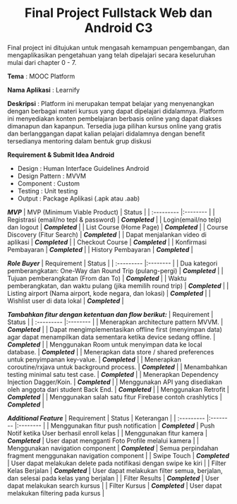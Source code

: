 <div align="center">
   <h1>Final Project Fullstack Web dan Android C3</h1>
</div>

<div>
<p>
    Final project ini ditujukan untuk mengasah kemampuan
    pengembangan, dan mengaplikasikan pengetahuan yang telah
    dipelajari secara keseluruhan mulai dari chapter 0 - 7.
</p>

**Tema** : MOOC Platform
<br>

**Nama Aplikasi** : Learnify
<br>

**Deskripsi** : Platform ini merupakan tempat belajar yang menyenangkan dengan berbagai materi kursus yang dapat dipelajari didalamnya. Platform ini menyediakan konten pembelajaran berbasis online yang dapat diakses dimanapun dan kapanpun. Tersedia juga pilihan kursus online yang gratis dan berlanggangan dapat kalian pelajari didalamnya dengan benefit tersedianya mentoring dalam bentuk grup diskusi
<br>

**Requirement & Submit Idea Android** 
<br>

- Design : Human Interface Guidelines Android
- Design Pattern : MVVM
- Component : Custom
- Testing : Unit testing
- Output : Package Aplikasi (.apk atau .aab)

***MVP***
|     MVP (Minimum Viable Product)    |     Status   |
| :--------- |:--------    |
| Registrasi (email/no tepl & password) | ***Completed*** |
| Login(email/no telp) dan logout | ***Completed*** |
| List Course (Home Page) | ***Completed*** |
| Course Discovery (Fitur Search) | ***Completed*** |
| Dapat menjalankan video di aplikasi | ***Completed*** |
| Checkout Course | ***Completed*** |
| Konfirmasi Pembayaran | ***Completed*** |
| History Pembayaran | ***Completed*** |

***Role Buyer***
|     Requirement    |     Status   |
| :--------- |:--------    |
| Dua kategori pemberangkatan: One-Way dan Round Trip (pulang-pergi) | ***Completed*** |
| Tujuan pemberangkatan (From dan To) | ***Completed*** |
| Waktu pemberangkatan, dan waktu pulang (jika memilih round trip) | ***Completed*** |
| Listing airport (Nama airport, kode negara, dan lokasi) | ***Completed*** |
| Wishlist user di data lokal |  ***Completed*** |



***Tambahkan fitur dengan ketentuan dan flow berikut:***
|     Requirement    |     Status   |
| :--------- |:--------    |
| Menerapkan architecture pattern MVVM. | ***Completed*** |
| Dapat mengimplementasikan offline first (menyimpan data) agar dapat menampilkan data sementara ketika device sedang offline. | ***Completed*** |
| Menggunakan Room untuk menyimpan data ke local database. | ***Completed*** |
| Menerapkan data store / shared preferences untuk penyimpanan key-value. | ***Completed*** |
| Menerapkan coroutine/rxjava untuk background process. | ***Completed*** |
| Menambahkan testing minimal satu test case. | ***Completed*** |
| Menerapkan Dependency Injection Dagger/Koin. | ***Completed*** |
| Menggunakan API yang disediakan oleh anggota dari student Back End. | ***Completed*** |
| Menggunakan Retrofit | ***Completed*** |
| Menggunakan salah satu fitur Firebase contoh crashlytics | ***Completed*** |

***Additional Feature***
|     Requirement    |     Status   |   Keterangan   |
| :--------- |:--------    |:--------    |
| Menggunakan fitur push notification | ***Completed*** | Push Notif ketika User berhasil enroll kelas |
| Menggunakan fitur kamera | ***Completed*** | User dapat mengganti Foto Profile melalui kamera |
| Menggunakan navigation component | ***Completed*** | Semua perpindahan fragment menggunakan navigation component |
| Swipe Touch |  ***Completed*** | User dapat melakukan delete pada notifikasi dengan swipe ke kiri |
| Filter Kelas Berjalan |   ***Completed*** | User dapat melakukan filter semua, berjalan, dan selesai pada kelas yang berjalan |
| Filter Results |  ***Completed*** | User dapat melakukan search kursus |
| Filter Kursus |  ***Completed*** | User dapat melakukan filtering pada kursus |

</div>


